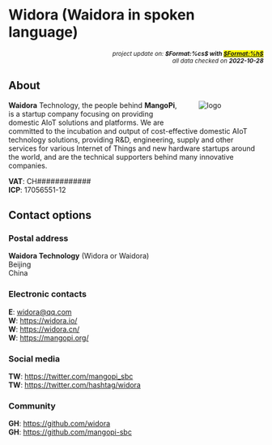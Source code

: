# Widora (Waidora in spoken language)

<div style="display:flex;justify-content:right;">
<small><em>project update on: <strong>$Format:%cs$ with <mark><a href="https://github.com/tiacsys/bridle-electronic/commits/$Format:%h$" title="$Format:%B$" target="_blank">$Format:%h$</a></mark></strong></em></small>
</div>
<div style="display:flex;justify-content:right;">
<small><em>all data checked on <strong>2022-10-28</strong></em></small>
</div>

## About

<span style="margin-left:40px;margin-bottom:20px;width:128px;float:right;">![logo]</span>

[logo]: electronic/.logos/widora.png "Waidora"

**Waidora** Technology, the people behind **MangoPi**, is a startup company
focusing on providing domestic AIoT solutions and platforms. We are committed
to the incubation and output of cost-effective domestic AIoT technology
solutions, providing R&D, engineering, supply and other services for various
Internet of Things and new hardware startups around the world, and are the
technical supporters behind many innovative companies.

**VAT**: CH############<br/>
**ICP**: 17056551-12

## Contact options

### Postal address

**Waidora Technology** (Widora or Waidora)<br/>
Beijing<br/>
China

### Electronic contacts

**E**: widora@qq.com<br/>
**W**: https://widora.io/<br/>
**W**: https://widora.cn/<br/>
**W**: https://mangopi.org/

### Social media

**TW**: https://twitter.com/mangopi_sbc<br/>
**TW**: https://twitter.com/hashtag/widora

### Community

**GH**: https://github.com/widora<br/>
**GH**: https://github.com/mangopi-sbc

